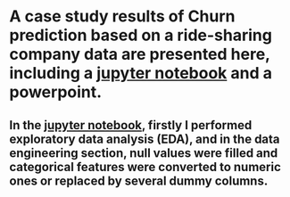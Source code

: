 # A case study results of Churn prediction based on a ride-sharing company data are presented here, including a [jupyter notebook](./case_study.ipynb) and a powerpoint.
## In the [jupyter notebook](./case_study.ipynb), firstly I performed exploratory data analysis (EDA), and in the data engineering section, null values were filled and categorical features were converted to numeric ones or replaced by several dummy columns. 
